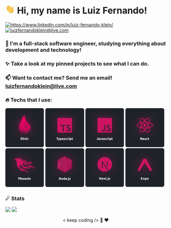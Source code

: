  # <img width="30" src="./.github/hi.gif" /> Hi, my name is Luiz Fernando!
<p align="left">
  <a href="https://www.linkedin.com/in/luiz-fernando-klein/">
    <img alt="https://www.linkedin.com/in/luiz-fernando-klein/" src="https://img.shields.io/badge/Luiz%20Fernando-CF1363?style=flat&logo=linkedin&logoColor=white" />
  </a>
  <a href="mailto:luizfernandoklein@live.com">
    <img alt="luizfernandoklein@live.com" src="https://img.shields.io/badge/luizfernandoklein@live.com-CF1363?style=flat&logo=gmail&logoColor=white" />
  </a>
</p>

### 🔭 I'm a full-stack software engineer, studying everything about development and technology!

### ✨ Take a look at my pinned projects to see what I can do.

### 📫 Want to contact me? Send me an email! **luizfernandoklein@live.com**

### 🔥 Techs that I use:

<p>
  <img width="24.1%" height="24.1%" alt="Elixir" src="./.github/elixir.png" />
  <img width="24.1%" height="24.1%" alt="Typescript" src="./.github/typescript.png" />
  <img width="24.1%" height="24.1%" alt="Javascript" src="./.github/javascript.png" />
  <img width="24.1%" height="24.1%" alt="React" src="./.github/react.png" />
  <img width="24.1%" height="24.1%" alt="Phoenix" src="./.github/phoenix.png" />
  <img width="24.1%" height="24.1%" alt="Node.js" src="./.github/nodejs.png" />
  <img width="24.1%" height="24.1%" alt="Next.js" src="./.github/nextjs.png" />
  <img width="24.1%" height="24.1%" alt="Expo" src="./.github/expo.png" />
</p>

### ☄ Stats

<p>
  <img width="442" src="https://github-readme-stats.vercel.app/api?username=LuizFerK&bg_color=1F2329&text_color=fff&title_color=f21170&border_radius=10&border_color=00000000&show_icons=true&icon_color=914BAF" />

  <img width="367.45" src="https://github-readme-stats.vercel.app/api/top-langs/?username=LuizFerK&hide=Java,Ruby,Objective-C&layout=compact&bg_color=1F2329&text_color=fff&title_color=f21170&border_radius=10&border_color=00000000" />
</p>

<p align="center">
	< keep coding /> 🚀 ❤️
</p>
